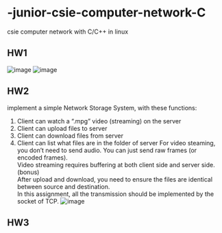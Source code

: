 # -junior-csie-computer-network-C
csie computer network with C/C++ in linux  
## HW1  
![image](https://user-images.githubusercontent.com/68935450/167392891-8986c999-ee65-44fa-ad70-91dd0bfdc6ba.png)
![image](https://user-images.githubusercontent.com/68935450/167392958-9ea13183-98b3-43ed-9ee6-4cfda820d36d.png)  
## HW2  
implement a simple Network Storage System, with these functions:  
1.  Client can watch a “.mpg” video (streaming) on the server  
2.  Client can upload files to server  
3.  Client can download files from server  
4.  Client can list what files are in the folder of server
For video steaming, you don’t need to send audio. You can just send raw frames (or encoded frames).  
Video streaming requires buffering at both client side and server side. (bonus)  
After upload and download, you need to ensure the files are identical between source and destination.  
In this assignment, all the transmission should be implemented by the socket of TCP.
![image](https://user-images.githubusercontent.com/68935450/167395591-57a6cd5d-2a1e-461c-961f-d8a2cf278b69.png)
## HW3
